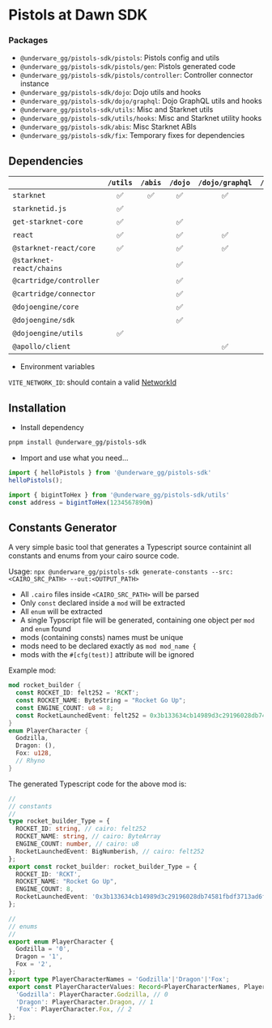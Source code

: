 # Pistols at Dawn SDK

### Packages

* `@underware_gg/pistols-sdk/pistols`: Pistols config and utils
* `@underware_gg/pistols-sdk/pistols/gen`: Pistols generated code
* `@underware_gg/pistols-sdk/pistols/controller`: Controller connector instance
* `@underware_gg/pistols-sdk/dojo`: Dojo utils and hooks
* `@underware_gg/pistols-sdk/dojo/graphql`: Dojo GraphQL utils and hooks
* `@underware_gg/pistols-sdk/utils`: Misc and Starknet utils
* `@underware_gg/pistols-sdk/utils/hooks`: Misc and Starknet utility hooks
* `@underware_gg/pistols-sdk/abis`: Misc Starknet ABIs
* `@underware_gg/pistols-sdk/fix`: Temporary fixes for dependencies


## Dependencies

|                          | `/utils` | `/abis`  | `/dojo` | `/dojo/graphql` | `/pistols` |
|--------------------------|:--------:|:--------:|:-------:|:---------------:|:----------:|
| `starknet`               | ✅       | ✅        | ✅      | ✅             |  ✅        |
| `starknetid.js`          | ✅       |           |         |                |            |
| `get-starknet-core`      | ✅       |           | ✅      |                |            |
| `react`                  | ✅       |           | ✅      | ✅             |            |
| `@starknet-react/core`   | ✅       |           | ✅      | ✅             |            |
| `@starknet-react/chains` |          |           | ✅      |                |            |
| `@cartridge/controller`  |          |           | ✅      |                | ✅         |
| `@cartridge/connector`   |          |           | ✅      |                |            |
| `@dojoengine/core`       |          |           | ✅      |                | ✅         |
| `@dojoengine/sdk`        |          |           | ✅      |                | ✅         |
| `@dojoengine/utils`      | ✅       |           |         |                |            |
| `@apollo/client`         |          |           |         | ✅             |            |

* Environment variables

`VITE_NETWORK_ID`: should contain a valid [NetworkId](/sdk/src/dojo/setup/networks.ts)


## Installation

* Install dependency

```bash
pnpm install @underware_gg/pistols-sdk
```

* Import and use what you need...

```js
import { helloPistols } from '@underware_gg/pistols-sdk'
helloPistols();

import { bigintToHex } from '@underware_gg/pistols-sdk/utils'
const address = bigintToHex(1234567890n)
```






## Constants Generator

A very simple basic tool that generates a Typescript source containint all constants and enums from your cairo source code.

Usage: `npx @underware_gg/pistols-sdk generate-constants --src:<CAIRO_SRC_PATH> --out:<OUTPUT_PATH>`

* All `.cairo` files inside `<CAIRO_SRC_PATH>` will be parsed
* Only `const` declared inside a `mod` will be extracted
* All `enum` will be extracted
* A single Typscript file will be generated, containing one object per `mod` and `enum` found
* mods (containing consts) names must be unique
* mods need to be declared exactly as `mod mod_name {`
* mods with the `#[cfg(test)]` attribute will be ignored

Example mod:

```rust
mod rocket_builder {
  const ROCKET_ID: felt252 = 'RCKT';
  const ROCKET_NAME: ByteString = "Rocket Go Up";
  const ENGINE_COUNT: u8 = 8;
  const RocketLaunchedEvent: felt252 = 0x3b133634cb14989d3c29196028db74581fbdf3713ad6f45f67ab4bf81f5ac56;
}
enum PlayerCharacter {
  Godzilla,
  Dragon: (),
  Fox: u128,
  // Rhyno
}
```

The generated Typescript code for the above mod is:

```typescript
//
// constants
//
type rocket_builder_Type = {
  ROCKET_ID: string, // cairo: felt252
  ROCKET_NAME: string, // cairo: ByteArray
  ENGINE_COUNT: number, // cairo: u8
  RocketLaunchedEvent: BigNumberish, // cairo: felt252
};
export const rocket_builder: rocket_builder_Type = {
  ROCKET_ID: 'RCKT',
  ROCKET_NAME: "Rocket Go Up",
  ENGINE_COUNT: 8,
  RocketLaunchedEvent: '0x3b133634cb14989d3c29196028db74581fbdf3713ad6f45f67ab4bf81f5ac56',
};

//
// enums
//
export enum PlayerCharacter {
  Godzilla = '0',
  Dragon = '1',
  Fox = '2',
};
export type PlayerCharacterNames = 'Godzilla'|'Dragon'|'Fox';
export const PlayerCharacterValues: Record<PlayerCharacterNames, PlayerCharacter> = {
  'Godzilla': PlayerCharacter.Godzilla, // 0
  'Dragon': PlayerCharacter.Dragon, // 1
  'Fox': PlayerCharacter.Fox, // 2
};
```
